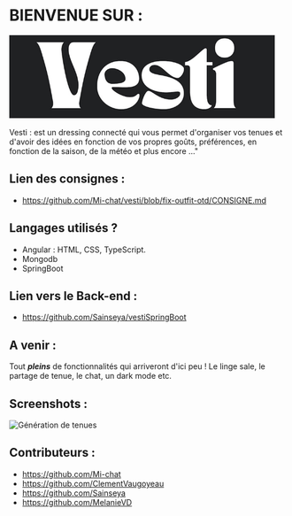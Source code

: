 # BIENVENUE SUR :

<img src="https://github.com/Mi-chat/vesti/blob/fix-outfit-otd/src/assets/img/logo/logoVestiWhiteLittle.png" width="480" height="150" text-align="center" />

Vesti : est un dressing connecté qui vous permet d'organiser vos tenues et d'avoir des idées en fonction de vos propres goûts, préférences, en fonction de la saison, de la météo et plus encore ..."

## Lien des consignes :
+ https://github.com/Mi-chat/vesti/blob/fix-outfit-otd/CONSIGNE.md

## Langages utilisés ?
+ Angular : HTML, CSS, TypeScript.
+ Mongodb
+ SpringBoot

## Lien vers le Back-end :
+ https://github.com/Sainseya/vestiSpringBoot

## A venir :
Tout _**pleins**_ de fonctionnalités qui arriveront d'ici peu ! Le linge sale, le partage de tenue, le chat, un dark mode etc.

## Screenshots :
![Génération de tenues](https://github.com/Mi-chat/vesti/blob/fix-outfit-otd/src/assets/img/logo/Capture%20d'ecrans/Capture%20d'%C3%A9cran%202023-06-13%20100404.png)

## Contributeurs :
+ https://github.com/Mi-chat
+ https://github.com/ClementVaugoyeau
+ https://github.com/Sainseya
+ https://github.com/MelanieVD

